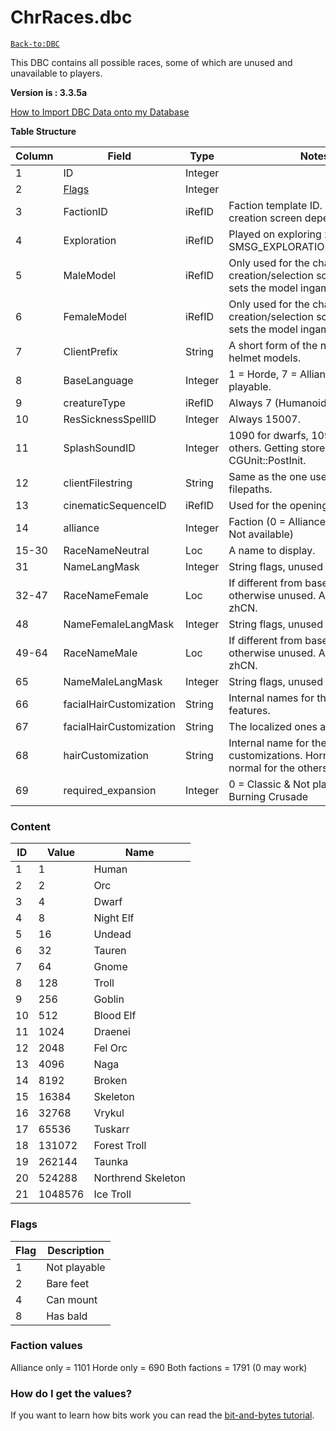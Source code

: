 # ChrRaces.dbc

[`Back-to:DBC`](dbc-index)

This DBC contains all possible races, some of which are unused and unavailable to players.

**Version is : 3.3.5a**

[How to Import DBC Data onto my Database](how-to-import-dbc-data-in-db)  

**Table Structure**

| Column | Field                   | Type    | Notes                                                                                |
| ------ | ----------------------- | ------- | ------------------------------------------------------------------------------------ |
| 1      | ID                      | Integer |                                                                                      |
| 2      | [Flags](#flags)         | Integer |                                                                                      |
| 3      | FactionID               | iRefID  | Faction template ID. The order in the creation screen depends on this.               |
| 4      | Exploration             | iRefID  | Played on exploring zones with SMSG_EXPLORATION_EXPERIENCE.                          |
| 5      | MaleModel               | iRefID  | Only used for the character creation/selection screen. Server sets the model ingame. |
| 6      | FemaleModel             | iRefID  | Only used for the character creation/selection screen. Server sets the model ingame. |
| 7      | ClientPrefix            | String  | A short form of the name. Used for helmet models.                                    |
| 8      | BaseLanguage            | Integer | 1 = Horde, 7 = Alliance & Not playable.                                              |
| 9      | creatureType            | iRefID  | Always 7 (Humanoid).                                                                 |
| 10     | ResSicknessSpellID      | Integer | Always 15007.                                                                        |
| 11     | SplashSoundID           | Integer | 1090 for dwarfs, 1096 for the others. Getting stored in CGUnit at CGUnit::PostInit.  |
| 12     | clientFilestring        | String  | Same as the one used in model filepaths.                                             |
| 13     | cinematicSequenceID     | iRefID  | Used for the opening cinematic.                                                      |
| 14     | alliance                | Integer | Faction (0 = Alliance, 1 = Horde, 2 = Not available)                                 |
| 15-30  | RaceNameNeutral         | Loc     | A name to display.                                                                   |
| 31     | NameLangMask            | Integer | String flags, unused                                                                 |
| 32-47  | RaceNameFemale          | Loc     | If different from base case, otherwise unused. Always NULL for zhCN.                 |
| 48     | NameFemaleLangMask      | Integer | String flags, unused                                                                 |
| 49-64  | RaceNameMale            | Loc     | If different from base case, otherwise unused. Always NULL for zhCN.                 |
| 65     | NameMaleLangMask        | Integer | String flags, unused                                                                 |
| 66     | facialHairCustomization | String  | Internal names for the facial features.                                              |
| 67     | facialHairCustomization | String  | The localized ones are in luas.                                                      |
| 68     | hairCustomization       | String  | Internal name for the hair customizations.  Horns for tauren, normal for the others. |
| 69     | required_expansion      | Integer | 0 = Classic & Not playable, 1 = Burning Crusade                                      |

### Content

| ID  | Value   | Name               |
| --- | ------- | ------------------ |
| 1   | 1       | Human              |
| 2   | 2       | Orc                |
| 3   | 4       | Dwarf              |
| 4   | 8       | Night Elf          |
| 5   | 16      | Undead             |
| 6   | 32      | Tauren             |
| 7   | 64      | Gnome              |
| 8   | 128     | Troll              |
| 9   | 256     | Goblin             |
| 10  | 512     | Blood Elf          |
| 11  | 1024    | Draenei            |
| 12  | 2048    | Fel Orc            |
| 13  | 4096    | Naga               |
| 14  | 8192    | Broken             |
| 15  | 16384   | Skeleton           |
| 16  | 32768   | Vrykul             |
| 17  | 65536   | Tuskarr            |
| 18  | 131072  | Forest Troll       |
| 19  | 262144  | Taunka             |
| 20  | 524288  | Northrend Skeleton |
| 21  | 1048576 | Ice Troll          |

### Flags

| Flag | Description  |
| ---- | ------------ |
| 1    | Not playable |
| 2    | Bare feet    |
| 4    | Can mount    |
| 8    | Has bald     |


### Faction values

Alliance only = 1101
Horde only = 690
Both factions = 1791 (0 may work)


### How do I get the values?

If you want to learn how bits work you can read the [bit-and-bytes tutorial](Bit-and_bytes-tutorial).
